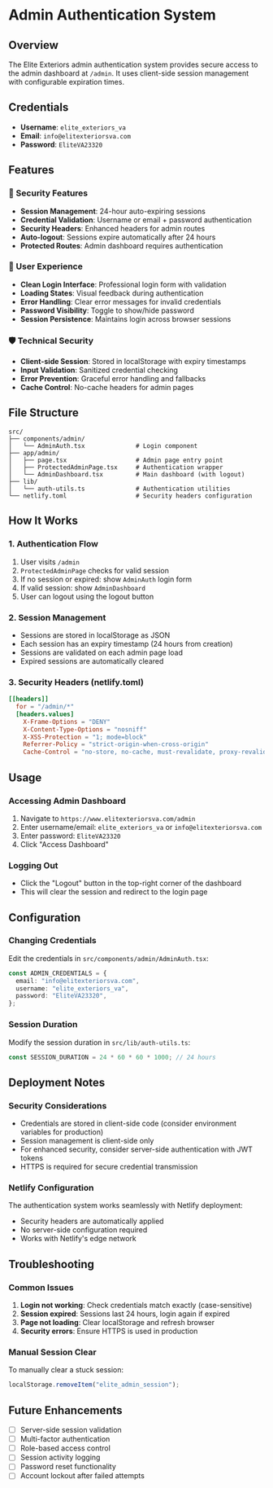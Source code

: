 # Admin Authentication System

## Overview

The Elite Exteriors admin authentication system provides secure access to the admin dashboard at `/admin`. It uses client-side session management with configurable expiration times.

## Credentials

- **Username**: `elite_exteriors_va`
- **Email**: `info@elitexteriorsva.com`
- **Password**: `EliteVA23320`

## Features

### 🔐 Security Features

- **Session Management**: 24-hour auto-expiring sessions
- **Credential Validation**: Username or email + password authentication
- **Security Headers**: Enhanced headers for admin routes
- **Auto-logout**: Sessions expire automatically after 24 hours
- **Protected Routes**: Admin dashboard requires authentication

### 🎨 User Experience

- **Clean Login Interface**: Professional login form with validation
- **Loading States**: Visual feedback during authentication
- **Error Handling**: Clear error messages for invalid credentials
- **Password Visibility**: Toggle to show/hide password
- **Session Persistence**: Maintains login across browser sessions

### 🛡️ Technical Security

- **Client-side Session**: Stored in localStorage with expiry timestamps
- **Input Validation**: Sanitized credential checking
- **Error Prevention**: Graceful error handling and fallbacks
- **Cache Control**: No-cache headers for admin pages

## File Structure

```
src/
├── components/admin/
│   └── AdminAuth.tsx              # Login component
├── app/admin/
│   ├── page.tsx                   # Admin page entry point
│   ├── ProtectedAdminPage.tsx     # Authentication wrapper
│   └── AdminDashboard.tsx         # Main dashboard (with logout)
├── lib/
│   └── auth-utils.ts              # Authentication utilities
└── netlify.toml                   # Security headers configuration
```

## How It Works

### 1. Authentication Flow

1. User visits `/admin`
2. `ProtectedAdminPage` checks for valid session
3. If no session or expired: show `AdminAuth` login form
4. If valid session: show `AdminDashboard`
5. User can logout using the logout button

### 2. Session Management

- Sessions are stored in localStorage as JSON
- Each session has an expiry timestamp (24 hours from creation)
- Sessions are validated on each admin page load
- Expired sessions are automatically cleared

### 3. Security Headers (netlify.toml)

```toml
[[headers]]
  for = "/admin/*"
  [headers.values]
    X-Frame-Options = "DENY"
    X-Content-Type-Options = "nosniff"
    X-XSS-Protection = "1; mode=block"
    Referrer-Policy = "strict-origin-when-cross-origin"
    Cache-Control = "no-store, no-cache, must-revalidate, proxy-revalidate, max-age=0"
```

## Usage

### Accessing Admin Dashboard

1. Navigate to `https://www.elitexteriorsva.com/admin`
2. Enter username/email: `elite_exteriors_va` or `info@elitexteriorsva.com`
3. Enter password: `EliteVA23320`
4. Click "Access Dashboard"

### Logging Out

- Click the "Logout" button in the top-right corner of the dashboard
- This will clear the session and redirect to the login page

## Configuration

### Changing Credentials

Edit the credentials in `src/components/admin/AdminAuth.tsx`:

```typescript
const ADMIN_CREDENTIALS = {
  email: "info@elitexteriorsva.com",
  username: "elite_exteriors_va",
  password: "EliteVA23320",
};
```

### Session Duration

Modify the session duration in `src/lib/auth-utils.ts`:

```typescript
const SESSION_DURATION = 24 * 60 * 60 * 1000; // 24 hours
```

## Deployment Notes

### Security Considerations

- Credentials are stored in client-side code (consider environment variables for production)
- Session management is client-side only
- For enhanced security, consider server-side authentication with JWT tokens
- HTTPS is required for secure credential transmission

### Netlify Configuration

The authentication system works seamlessly with Netlify deployment:

- Security headers are automatically applied
- No server-side configuration required
- Works with Netlify's edge network

## Troubleshooting

### Common Issues

1. **Login not working**: Check credentials match exactly (case-sensitive)
2. **Session expired**: Sessions last 24 hours, login again if expired
3. **Page not loading**: Clear localStorage and refresh browser
4. **Security errors**: Ensure HTTPS is used in production

### Manual Session Clear

To manually clear a stuck session:

```javascript
localStorage.removeItem("elite_admin_session");
```

## Future Enhancements

- [ ] Server-side session validation
- [ ] Multi-factor authentication
- [ ] Role-based access control
- [ ] Session activity logging
- [ ] Password reset functionality
- [ ] Account lockout after failed attempts
